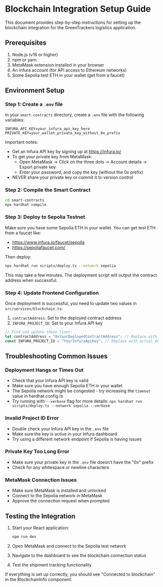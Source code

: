 
# Blockchain Integration Setup Guide

This document provides step-by-step instructions for setting up the blockchain integration for the GreenTrackers logistics application.

## Prerequisites

1. Node.js (v16 or higher)
2. npm or yarn
3. MetaMask extension installed in your browser
4. An Infura account (for API access to Ethereum networks)
5. Some Sepolia test ETH in your wallet (get from a faucet)

## Environment Setup

### Step 1: Create a `.env` file

In your `smart-contracts` directory, create a `.env` file with the following variables:

```
INFURA_API_KEY=your_infura_api_key_here
PRIVATE_KEY=your_wallet_private_key_without_0x_prefix
```

Important notes:
- Get an Infura API key by signing up at https://infura.io/
- To get your private key from MetaMask:
  - Open MetaMask → Click on the three dots → Account details → Export private key
  - Enter your password, and copy the key (without the 0x prefix)
- NEVER share your private key or commit it to version control

### Step 2: Compile the Smart Contract

```bash
cd smart-contracts
npx hardhat compile
```

### Step 3: Deploy to Sepolia Testnet

Make sure you have some Sepolia ETH in your wallet. You can get test ETH from a faucet like:
- https://www.infura.io/faucet/sepolia 
- https://sepoliafaucet.com/

Then deploy:
```bash
npx hardhat run scripts/deploy.ts --network sepolia
```

This may take a few minutes. The deployment script will output the contract address when successful.

### Step 4: Update Frontend Configuration

Once deployment is successful, you need to update two values in `src/services/blockchain.ts`:

1. `contractAddress`: Set to the deployed contract address
2. `INFURA_PROJECT_ID`: Set to your Infura API key

```javascript
// Find and update these lines:
let contractAddress = "0xYourDeployedContractAddress"; // Replace with actual address
const INFURA_PROJECT_ID = "YourInfuraApiKey"; // Replace with actual API key
```

## Troubleshooting Common Issues

### Deployment Hangs or Times Out
- Check that your Infura API key is valid
- Make sure you have enough Sepolia ETH in your wallet
- The Sepolia network might be congested - try increasing the `timeout` value in hardhat.config.ts
- Try running with `--verbose` flag for more details: `npx hardhat run scripts/deploy.ts --network sepolia --verbose`

### Invalid Project ID Error
- Double check your Infura API key in the `.env` file
- Make sure the key is active in your Infura dashboard
- Try using a different network endpoint if Sepolia is having issues

### Private Key Too Long Error
- Make sure your private key in the `.env` file doesn't have the "0x" prefix
- Check for any whitespace or newline characters

### MetaMask Connection Issues
- Make sure MetaMask is installed and unlocked
- Connect to the Sepolia network in MetaMask
- Approve the connection request when prompted

## Testing the Integration

1. Start your React application:
   ```bash
   npm run dev
   ```

2. Open MetaMask and connect to the Sepolia test network
3. Navigate to the dashboard to see the blockchain connection status
4. Test the shipment tracking functionality

If everything is set up correctly, you should see "Connected to blockchain" in the BlockchainInfo component.
